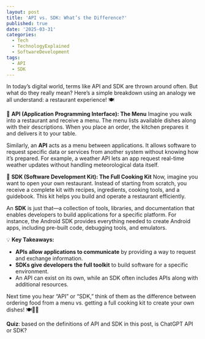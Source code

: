```yaml
---
layout: post
title: 'API vs. SDK: What’s the Difference?'
published: true
date: '2025-03-31'
categories:
  - Tech
  - TechnologyExplained
  - SoftwareDevelopment
tags:
  - API
  - SDK
---
```

In today’s digital world, terms like API and SDK are thrown around often. But what do they really mean? Here’s a simple breakdown using an analogy we all understand: a restaurant experience! 🍽️ <!--more-->

🔹 **API (Application Programming Interface): The Menu**
Imagine you walk into a restaurant and receive a menu. The menu lists available dishes along with their descriptions. When you place an order, the kitchen prepares it and delivers it to your table.

Similarly, an **API** acts as a menu between applications. It allows software to request specific data or services from another system without knowing how it’s prepared. For example, a weather API lets an app request real-time weather updates without handling meteorological data itself.

🔹 **SDK (Software Development Kit): The Full Cooking Kit**
Now, imagine you want to open your own restaurant. Instead of starting from scratch, you receive a complete kit with recipes, ingredients, cooking tools, and a guidebook. This kit helps you build and operate a restaurant efficiently.

An **SDK** is just that—a collection of tools, libraries, and documentation that enables developers to build applications for a specific platform. For instance, the Android SDK provides everything needed to create Android apps, including pre-built code, debugging tools, and emulators.

💡 **Key Takeaways:**

- **APIs allow applications to communicate** by providing a way to request and exchange information.
- **SDKs give developers the full toolkit** to build software for a specific environment.
- An API can exist on its own, while an SDK often includes APIs along with additional resources.

Next time you hear “API” or “SDK,” think of them as the difference between ordering food from a menu vs. getting a full cooking kit to create your own dishes! 🍽️👨‍🍳

**Quiz**: based on the definitions of API and SDK in this post, is ChatGPT API or SDK?
